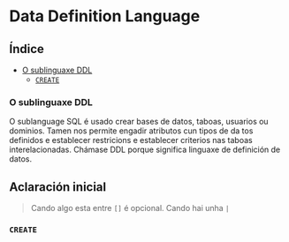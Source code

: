 # Data Definition Language
## Índice
  - [O sublinguaxe DDL](#o-sublinguaxe-ddl)
    - [```CREATE```](#create)
  ### O sublinguaxe DDL
O sublanguage SQL é usado crear bases de datos, taboas, usuarios ou dominios. Tamen nos permite engadir atributos cun tipos de da tos definidos e establecer restricions e establecer criterios nas taboas interelacionadas. Chámase DDL porque significa linguaxe de definición de datos.
  ## Aclaración inicial
  >Cando algo esta entre ```[]``` é opcional.
  >Cando hai unha ```|```
### ```CREATE```
